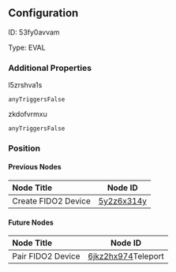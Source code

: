 # <nil>
## Configuration
ID:  53fy0avvam

Type: EVAL 







### Additional Properties
l5zrshva1s
```string 
anyTriggersFalse
```


zkdofvrmxu
```string 
anyTriggersFalse
```





### Position

#### Previous Nodes
| Node Title | Node ID |
| :------------- | ------------ |
| Create FIDO2 Device | [5y2z6x314y](./5y2z6x314y.md) | 
 
 #### Future Nodes
| Node Title | Node ID |
| :------------- | ------------ |
| Pair FIDO2 Device |[6jkz2hx974](./6jkz2hx974.md)Teleport |[zkdofvrmxu](./zkdofvrmxu.md) | 